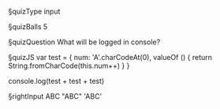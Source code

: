 §quizType
input

§quizBalls
5


§quizQuestion
What will be logged in console?



§quizJS
var test = {
  num: 'A'.charCodeAt(0),
  valueOf () {
    return String.fromCharCode(this.num++)
  }
}

console.log(test + test + test)



§rightInput
ABC
"ABC"
'ABC'
